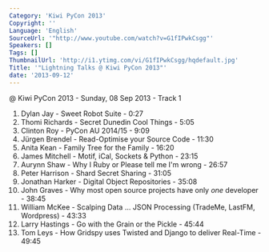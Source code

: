 ```yaml
---
Category: 'Kiwi PyCon 2013'
Copyright: ''
Language: 'English'
SourceUrl: '"http://www.youtube.com/watch?v=G1fIPwkCsgg"'
Speakers: []
Tags: []
ThumbnailUrl: 'http://i1.ytimg.com/vi/G1fIPwkCsgg/hqdefault.jpg'
Title: '"Lightning Talks @ Kiwi PyCon 2013"'
date: '2013-09-12'
---
```

@ Kiwi PyCon 2013 - Sunday, 08 Sep 2013 - Track 1

1. Dylan Jay - Sweet Robot Suite - 0:27
2. Thomi Richards - Secret Dunedin Cool Things - 5:05
3. Clinton Roy - PyCon AU 2014/15 - 9:09
4. Jürgen Brendel - Read-Optimise your Source Code - 11:30
5. Anita Kean - Family Tree for the Family - 16:20
6. James Mitchell - Motif, iCal, Sockets & Python - 23:15
7. Aurynn Shaw - Why I Ruby or Please tell me I'm wrong - 26:57
8. Peter Harrison - Shard Secret Sharing - 31:05
9. Jonathan Harker - Digital Object Repositories - 35:08
10. John Graves - Why most open source projects have only *one* developer - 38:45
11. William McKee - Scalping Data ... JSON Processing (TradeMe, LastFM, Wordpress) - 43:33
12. Larry Hastings - Go with the Grain or the Pickle - 45:44
13. Tom Leys - How Gridspy uses Twisted and Django to deliver Real-Time - 49:45